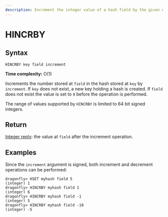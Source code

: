 ```yaml
---
description: Increment the integer value of a hash field by the given number
---
```


# HINCRBY

## Syntax

    HINCRBY key field increment

**Time complexity:** O(1)

Increments the number stored at `field` in the hash stored at `key` by
`increment`.
If `key` does not exist, a new key holding a hash is created.
If `field` does not exist the value is set to `0` before the operation is
performed.

The range of values supported by `HINCRBY` is limited to 64 bit signed integers.

## Return

[Integer reply](https://redis.io/docs/reference/protocol-spec#resp-integers): the value at `field` after the increment operation.

## Examples

Since the `increment` argument is signed, both increment and decrement
operations can be performed:

```shell
dragonfly> HSET myhash field 5
(integer) 1
dragonfly> HINCRBY myhash field 1
(integer) 6
dragonfly> HINCRBY myhash field -1
(integer) 5
dragonfly> HINCRBY myhash field -10
(integer) -5
```
